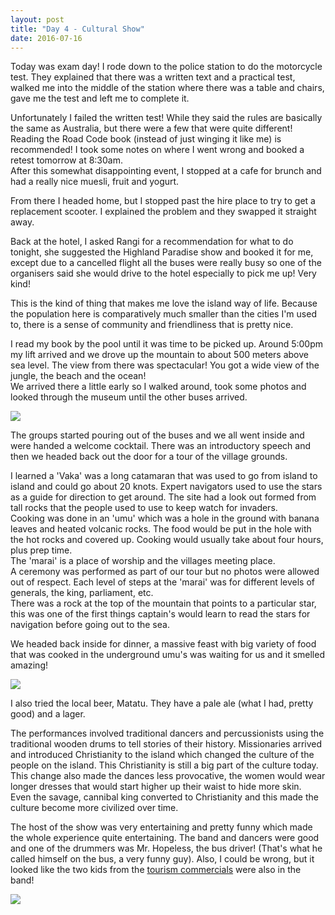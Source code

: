 ```yaml
---
layout: post
title: "Day 4 - Cultural Show"
date: 2016-07-16
---
```


Today was exam day! I rode down to the police station to do the motorcycle test.
They explained that there was a written text and a practical test, walked me
into the middle of the station where there was a table and chairs, gave me the
test and left me to complete it.

Unfortunately I failed the written test! While they said the rules are basically
the same as Australia, but there were a few that were quite different! Reading
the Road Code book (instead of just winging it like me) is recommended! I took
some notes on where I went wrong and booked a retest tomorrow at 8:30am.  
After this somewhat disappointing event, I stopped at a cafe for brunch and had
a really nice muesli, fruit and yogurt.

From there I headed home, but I stopped past the hire place to try to get a
replacement scooter. I explained the problem and they swapped it straight away.

Back at the hotel, I asked Rangi for a recommendation for what to do tonight,
she suggested the Highland Paradise show and booked it for me, except due to a
cancelled flight all the buses were really busy so one of the organisers said
she would drive to the hotel especially to pick me up! Very kind!

This is the kind of thing that makes me love the island way of life. Because
the population here is comparatively much smaller than the cities I'm used to,
there is a sense of community and friendliness that is pretty nice.

I read my book by the pool until it was time to be picked up. Around 5:00pm my
lift arrived and we drove up the mountain to about 500 meters above sea level.
The view from there was spectacular! You got a wide view of the jungle, the
beach and the ocean!  
We arrived there a little early so I walked around, took some photos and
looked through the museum until the other buses arrived.

<img src="https://res.cloudinary.com/stevenocchipinti/image/upload/f_auto,w_1600/2016-cook-islands/day-04-view_tr2qiu.jpg" />

The groups started pouring out of the buses and we all went inside and were
handed a welcome cocktail. There was an introductory speech and then we headed
back out the door for a tour of the village grounds.

I learned a 'Vaka' was a long catamaran that was used to go from island to
island and could go about 20 knots. Expert navigators used to use the stars as a
guide for direction to get around. The site had a look out formed from tall
rocks that the people used to use to keep watch for invaders.  
Cooking was done in an 'umu' which was a hole in the ground with banana leaves
and heated volcanic rocks. The food would be put in the hole with the hot rocks
and covered up. Cooking would usually take about four hours, plus prep time.  
The 'marai' is a place of worship and the villages meeting place.  
A ceremony was performed as part of our tour but no photos were allowed out of
respect. Each level of steps at the 'marai' was for different levels of
generals, the king, parliament, etc.  
There was a rock at the top of the mountain that points to a particular star,
this was one of the first things captain's would learn to read the stars for
navigation before going out to the sea.

We headed back inside for dinner, a massive feast with big variety of food that
was cooked in the underground umu's was waiting for us and it smelled amazing!

<img src="https://res.cloudinary.com/stevenocchipinti/image/upload/f_auto,w_1600/2016-cook-islands/day-04-dinner_nysoas.jpg" />

I also tried the local beer, Matatu. They have a pale ale (what I had, pretty
good) and a lager.

The performances involved traditional dancers and percussionists using the
traditional wooden drums to tell stories of their history. Missionaries arrived
and introduced Christianity to the island which changed the culture of the
people on the island. This Christianity is still a big part of the culture
today. This change also made the dances less provocative, the women would wear
longer dresses that would start higher up their waist to hide more skin.  
Even the savage, cannibal king converted to Christianity and this made the
culture become more civilized over time.

The host of the show was very entertaining and pretty funny which made the whole
experience quite entertaining. The band and dancers were good and one of the
drummers was Mr. Hopeless, the bus driver! (That's what he called himself on the
bus, a very funny guy). Also, I could be wrong, but it looked like the two kids
from the [tourism commercials](https://www.youtube.com/watch?v=eB9ITxKA7r8) were
also in the band!

<img src="https://res.cloudinary.com/stevenocchipinti/image/upload/f_auto,w_1600/2016-cook-islands/day-04-performance_kl5gwc.jpg" />
